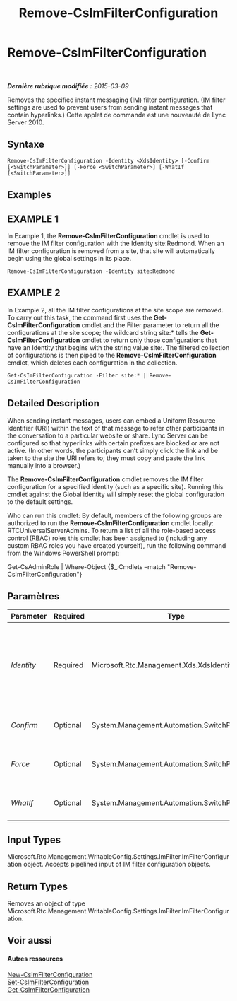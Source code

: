 ﻿---
title: Remove-CsImFilterConfiguration
TOCTitle: Remove-CsImFilterConfiguration
ms:assetid: 0c6f5f69-ae41-46d6-b817-fa1c6751c615
ms:mtpsurl: https://technet.microsoft.com/fr-fr/library/Gg398171(v=OCS.15)
ms:contentKeyID: 49296230
ms.date: 05/20/2016
mtps_version: v=OCS.15
ms.translationtype: HT
---

# Remove-CsImFilterConfiguration

 

_**Dernière rubrique modifiée :** 2015-03-09_

Removes the specified instant messaging (IM) filter configuration. (IM filter settings are used to prevent users from sending instant messages that contain hyperlinks.) Cette applet de commande est une nouveauté de Lync Server 2010.

## Syntaxe

    Remove-CsImFilterConfiguration -Identity <XdsIdentity> [-Confirm [<SwitchParameter>]] [-Force <SwitchParameter>] [-WhatIf [<SwitchParameter>]]

## Examples

## EXAMPLE 1

In Example 1, the **Remove-CsImFilterConfiguration** cmdlet is used to remove the IM filter configuration with the Identity site:Redmond. When an IM filter configuration is removed from a site, that site will automatically begin using the global settings in its place.

    Remove-CsImFilterConfiguration -Identity site:Redmond

## EXAMPLE 2

In Example 2, all the IM filter configurations at the site scope are removed. To carry out this task, the command first uses the **Get-CsImFilterConfiguration** cmdlet and the Filter parameter to return all the configurations at the site scope; the wildcard string site:\* tells the **Get-CsImFilterConfiguration** cmdlet to return only those configurations that have an Identity that begins with the string value site:. The filtered collection of configurations is then piped to the **Remove-CsImFilterConfiguration** cmdlet, which deletes each configuration in the collection.

    Get-CsImFilterConfiguration -Filter site:* | Remove-CsImFilterConfiguration

## Detailed Description

When sending instant messages, users can embed a Uniform Resource Identifier (URI) within the text of that message to refer other participants in the conversation to a particular website or share. Lync Server can be configured so that hyperlinks with certain prefixes are blocked or are not active. (In other words, the participants can’t simply click the link and be taken to the site the URI refers to; they must copy and paste the link manually into a browser.)

The **Remove-CsImFilterConfiguration** cmdlet removes the IM filter configuration for a specified identity (such as a specific site). Running this cmdlet against the Global identity will simply reset the global configuration to the default settings.

Who can run this cmdlet: By default, members of the following groups are authorized to run the **Remove-CsImFilterConfiguration** cmdlet locally: RTCUniversalServerAdmins. To return a list of all the role-based access control (RBAC) roles this cmdlet has been assigned to (including any custom RBAC roles you have created yourself), run the following command from the Windows PowerShell prompt:

Get-CsAdminRole | Where-Object {$\_.Cmdlets –match "Remove-CsImFilterConfiguration"}

## Paramètres


<table>
<colgroup>
<col style="width: 25%" />
<col style="width: 25%" />
<col style="width: 25%" />
<col style="width: 25%" />
</colgroup>
<thead>
<tr class="header">
<th>Parameter</th>
<th>Required</th>
<th>Type</th>
<th>Description</th>
</tr>
</thead>
<tbody>
<tr class="odd">
<td><p><em>Identity</em></p></td>
<td><p>Required</p></td>
<td><p>Microsoft.Rtc.Management.Xds.XdsIdentity</p></td>
<td><p>The unique identity of the configuration to be removed. This will be either Global or Site:&lt;site name&gt; (where &lt;site name&gt; represents the name of the site to which the settings apply).</p>
<p>Full Data Type: Microsoft.Rtc.Management.Xds.XdsIdentity</p></td>
</tr>
<tr class="even">
<td><p><em>Confirm</em></p></td>
<td><p>Optional</p></td>
<td><p>System.Management.Automation.SwitchParameter</p></td>
<td><p>Vous demande confirmation avant d’exécuter la commande.</p></td>
</tr>
<tr class="odd">
<td><p><em>Force</em></p></td>
<td><p>Optional</p></td>
<td><p>System.Management.Automation.SwitchParameter</p></td>
<td><p>Suppresses any confirmation prompts that would otherwise be displayed before making changes.</p></td>
</tr>
<tr class="even">
<td><p><em>WhatIf</em></p></td>
<td><p>Optional</p></td>
<td><p>System.Management.Automation.SwitchParameter</p></td>
<td><p>Décrit ce qui se passe si vous exécutez la commande sans l’exécuter réellement.</p></td>
</tr>
</tbody>
</table>


## Input Types

Microsoft.Rtc.Management.WritableConfig.Settings.ImFilter.ImFilterConfiguration object. Accepts pipelined input of IM filter configuration objects.

## Return Types

Removes an object of type Microsoft.Rtc.Management.WritableConfig.Settings.ImFilter.ImFilterConfiguration.

## Voir aussi

#### Autres ressources

[New-CsImFilterConfiguration](new-csimfilterconfiguration.md)  
[Set-CsImFilterConfiguration](set-csimfilterconfiguration.md)  
[Get-CsImFilterConfiguration](get-csimfilterconfiguration.md)

